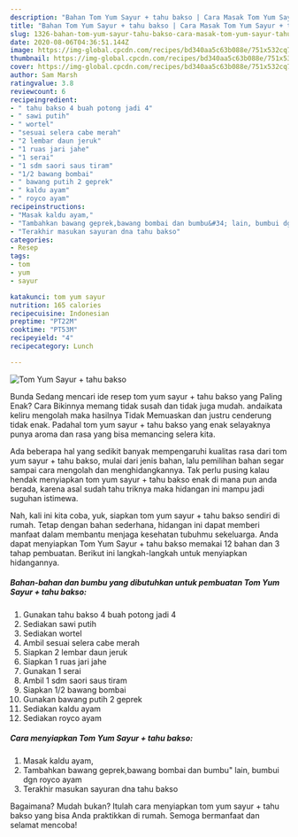 ```yaml
---
description: "Bahan Tom Yum Sayur + tahu bakso | Cara Masak Tom Yum Sayur + tahu bakso Yang Enak Dan Mudah"
title: "Bahan Tom Yum Sayur + tahu bakso | Cara Masak Tom Yum Sayur + tahu bakso Yang Enak Dan Mudah"
slug: 1326-bahan-tom-yum-sayur-tahu-bakso-cara-masak-tom-yum-sayur-tahu-bakso-yang-enak-dan-mudah
date: 2020-08-06T04:36:51.144Z
image: https://img-global.cpcdn.com/recipes/bd340aa5c63b088e/751x532cq70/tom-yum-sayur-tahu-bakso-foto-resep-utama.jpg
thumbnail: https://img-global.cpcdn.com/recipes/bd340aa5c63b088e/751x532cq70/tom-yum-sayur-tahu-bakso-foto-resep-utama.jpg
cover: https://img-global.cpcdn.com/recipes/bd340aa5c63b088e/751x532cq70/tom-yum-sayur-tahu-bakso-foto-resep-utama.jpg
author: Sam Marsh
ratingvalue: 3.8
reviewcount: 6
recipeingredient:
- " tahu bakso 4 buah potong jadi 4"
- " sawi putih"
- " wortel"
- "sesuai selera cabe merah"
- "2 lembar daun jeruk"
- "1 ruas jari jahe"
- "1 serai"
- "1 sdm saori saus tiram"
- "1/2 bawang bombai"
- " bawang putih 2 geprek"
- " kaldu ayam"
- " royco ayam"
recipeinstructions:
- "Masak kaldu ayam,"
- "Tambahkan bawang geprek,bawang bombai dan bumbu&#34; lain, bumbui dgn royco ayam"
- "Terakhir masukan sayuran dna tahu bakso"
categories:
- Resep
tags:
- tom
- yum
- sayur

katakunci: tom yum sayur 
nutrition: 165 calories
recipecuisine: Indonesian
preptime: "PT22M"
cooktime: "PT53M"
recipeyield: "4"
recipecategory: Lunch

---
```



![Tom Yum Sayur + tahu bakso](https://img-global.cpcdn.com/recipes/bd340aa5c63b088e/751x532cq70/tom-yum-sayur-tahu-bakso-foto-resep-utama.jpg)

Bunda Sedang mencari ide resep tom yum sayur + tahu bakso yang Paling Enak? Cara Bikinnya memang tidak susah dan tidak juga mudah. andaikata keliru mengolah maka hasilnya Tidak Memuaskan dan justru cenderung tidak enak. Padahal tom yum sayur + tahu bakso yang enak selayaknya punya aroma dan rasa yang bisa memancing selera kita.



Ada beberapa hal yang sedikit banyak mempengaruhi kualitas rasa dari tom yum sayur + tahu bakso, mulai dari jenis bahan, lalu pemilihan bahan segar sampai cara mengolah dan menghidangkannya. Tak perlu pusing kalau hendak menyiapkan tom yum sayur + tahu bakso enak di mana pun anda berada, karena asal sudah tahu triknya maka hidangan ini mampu jadi suguhan istimewa.


Nah, kali ini kita coba, yuk, siapkan tom yum sayur + tahu bakso sendiri di rumah. Tetap dengan bahan sederhana, hidangan ini dapat memberi manfaat dalam membantu menjaga kesehatan tubuhmu sekeluarga. Anda dapat menyiapkan Tom Yum Sayur + tahu bakso memakai 12 bahan dan 3 tahap pembuatan. Berikut ini langkah-langkah untuk menyiapkan hidangannya.

<!--inarticleads1-->

##### Bahan-bahan dan bumbu yang dibutuhkan untuk pembuatan Tom Yum Sayur + tahu bakso:

1. Gunakan  tahu bakso 4 buah potong jadi 4
1. Sediakan  sawi putih
1. Sediakan  wortel
1. Ambil sesuai selera cabe merah
1. Siapkan 2 lembar daun jeruk
1. Siapkan 1 ruas jari jahe
1. Gunakan 1 serai
1. Ambil 1 sdm saori saus tiram
1. Siapkan 1/2 bawang bombai
1. Gunakan  bawang putih 2 geprek
1. Sediakan  kaldu ayam
1. Sediakan  royco ayam




<!--inarticleads2-->

##### Cara menyiapkan Tom Yum Sayur + tahu bakso:

1. Masak kaldu ayam,
1. Tambahkan bawang geprek,bawang bombai dan bumbu&#34; lain, bumbui dgn royco ayam
1. Terakhir masukan sayuran dna tahu bakso




Bagaimana? Mudah bukan? Itulah cara menyiapkan tom yum sayur + tahu bakso yang bisa Anda praktikkan di rumah. Semoga bermanfaat dan selamat mencoba!
